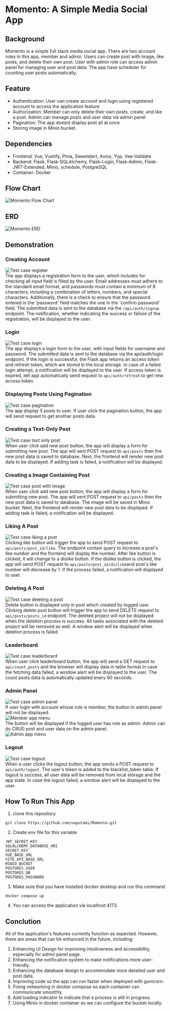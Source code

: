# Momento: A Simple Media Social App

## Background
Momento is a simple full stack media social app. There are two account roles in this app, member and admin. Users can create post with image, like posts, and delete their own post. User with admin role can access admin panel for managing user and post data. The app have scheduler for counting user posts automatically. 

## Feature
- Authentication: User can create account and login using registered account to access the application feature
- Authorization: Member can only delete their own posts, create, and like a post. Admin can manage posts and user data via admin panel
- Pagination: The app doesnt display post all at once
- Storing image in Minio bucket.


## Dependencies
- Frontend: Vue, Vuetify, Pinia, Sweetalert, Axios, Yup, Vee-Validate
- Backend: Flask, Flask-SQLAlchemy, Flask-Login, Flask-Admin, Flask-JWT-Extended, Minio, schedule, PostgreSQL
- Container: Docker

## Flow Chart
![Momento Flow Chart](/readmeimg/momento_flowchart.png "Flow chart Momento")
## ERD
![Momento ERD](/readmeimg/ERD_Momento.png "ERD Momento")

## Demonstration
### Creating Account
![Test case register](/readmeimg/testcase_register.gif "Test case register")  
The app displays a registration form to the user, which includes for checking all input field is filled by the user. Email addresses must adhere to the standard email format, and passwords must contain a minimum of 8 characters, including a combination of letters, numbers, and special characters. Additionally, there is a check to ensure that the password entered in the 'password' field matches the one in the 'confirm password' field. The submitted data is sent to the database via the `/api/auth/signup` endpoint. The notification, whether indicating the success or failure of the registration, will be displayed to the user.
### Login
![Test case login](/readmeimg/testcase_login.gif "Test Case Login")  
The app displays a login form to the user, with input fields for username and password. The submitted data is sent to the database via the api/auth/login endpoint. If the login is successful, the Flask app returns an access token and refresh token, which are stored in the local storage. In case of a failed login attempt, a notification will be displayed to the user. If access token is expired, teh app automatically send request to `api/auth/refresh` to get new access token.
### Displaying Posts Using Pagination
![Test case pagination](/readmeimg/testcase_pagination.gif "Test case pagination")  
The app display 5 posts to user. If user click the pagination button, the app will send request to get another posts data.
### Creating a Text-Only Post 
![Test case text only post](/readmeimg/testcase_posttxt.gif "Test case text only post")  
When user click add new post button, the app will display a form for submitting new post. The app will sent POST request to `api/posts` then the new post data is saved to database. Next, the frontend will render new post data to be displayed. If adding task is failed, a notification will be displayed.
### Creating a Image Containing Post
![Test case post with image](/readmeimg/tescase_postimg.gif "Test case post image")  
When user click add new post button, the app will display a form for submitting new post. The app will sent POST request to `api/posts` then the new post data is saved to database. The image will be saved in Minio bucket. Next, the frontend will render new post data to be displayed. If adding task is failed, a notification will be displayed.
### Liking A Post
![Test case liking a post](/readmeimg/testcase_likepost.gif "Test case liking a post")  
Clicking like button will trigger the app to send POST request to `api/posts/post_id/like`. The endpoint contain query to increase a post's like number and the frontend will display the number. After like button is clicked, it will change to a dislike button. If the dislike button is clicked, the app will send POST request to `api/posts/post_id/dislike`and post's like number will decrease by 1. If the process failed, a notification will displayed to user. 
### Deleting A Post
![Test case deleting a post](/readmeimg/testcase_deletepost.gif "Test case deleting a post")  
Delete button is displayed only in post which created by logged user. Clicking delete post button will trigger the app to send DELETE request to `api/posts/posts_id` endpoint. The deleted project will not be displayed when the deletion process is success. All tasks associated with the deleted project will be removed as well. A window alert will be displayed when deletion process is failed.
### Leaderboard
![Test case leaderboard](/readmeimg/testcase_leaderboard.gif "Test case leaderboard")  
When user click leaderboard button, the app will send a GET request to `api/count_posts` and the browser will display data in table format.In case the fetching data failed, a window alert will be displayed to the user. The count posts data is automatically updated every 60 seconds. 
### Admin Panel
![Test case admin panel](/readmeimg/testcase_adminpanel.gif "Test case admin panel")  
If user login with account whose role is member, the button to admin panel will not be displayed.  
![Member app menu](/readmeimg/member_appmenu.png "Member App Menu")  
The button will be displayed if the logged user has role as admin. Admin can do CRUD post and user data on the admin panel.  
![Admin app menu](/readmeimg/admin_appmenu.png "Admin App Menu")
### Logout
![Test case logout](/readmeimg/testcase_logout.gif "Test case logout")  
When a user clicks the logout button, the app sends a POST request to `api/auth/logout`. The user's token is added to the blacklist_token table. If logout is success, all user data will be removed from local storage and the app state. In case the logout failed, a window alert will be displayed to the user.

## How To Run This App
1. clone this repository
```
git clone https://github.com/naputami/Momento.git
```
2. Create env file for this variable
```
JWT_SECRET_KEY
SQLALCHEMY_DATABASE_URI
SECRET_KEY
VUE_BASE_URL
VITE_API_BASE_URL
MINIO_BUCKET
POSTGRES_USER
POSTGRES_DB
POSTGRES_PASSWORD
```
3. Make sure that you have installed docker desktop and run this command
```
docker compose up
```
4. You can access the application via localhost:4173.
## Conclution
All of the application's features currently function as expected. However, there are areas that can be enhanced in the future, including:
1. Enhancing UI Design for improving intuitiveness and accessibility, especially for admin panel page.
2. Enhancing the notification system to make notifications more user-friendly.
3. Enhancing the database design to accommodate more detailed user and post data.
4. Improving code so the app can run faster when deployed with gunicorn.
5. Fixing networking in docker compose so each container can communicate smoothly.
6. Add loading indicator to indicate that a process is still in progress.
7. Using Minio in docker container so we can configure the bucket locally.
